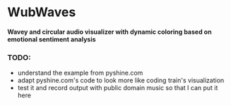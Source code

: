 # WubWaves
**Wavey and circular audio visualizer with dynamic coloring based on emotional sentiment analysis**

### TODO:
* understand the example from pyshine.com
* adapt pyshine.com's code to look more like coding train's visualization
* test it and record output with public domain music so that I can put it here